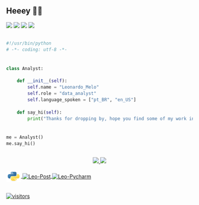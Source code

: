 ## Heeey 🖖🏽

<div>
  <a href = "mailto:leonardogvmelo@gmail.com"><img src="https://img.shields.io/badge/-Gmail-%23333?style=for-the-badge&logo=gmail&logoColor=white" target="_blank"></a>
  <a href="https://discord.gg/leozera#5889" target="_blank"><img src="https://img.shields.io/badge/Discord-7289DA?style=for-the-badge&logo=discord&logoColor=white" target="_blank"></a>
  <a href="https://www.linkedin.com/in/" target="_blank"><img src="https://img.shields.io/badge/-LinkedIn-%230077B5?style=for-the-badge&logo=linkedin&logoColor=white" target="_blank"></a>
  <a href="https://instagram.com/euleozera" target="_blank"><img src="https://img.shields.io/badge/-Instagram-%23E4405F?style=for-the-badge&logo=instagram&logoColor=white" target="_blank"></a>
</div>

##
 
```python
#!/usr/bin/python
# -*- coding: utf-8 -*-


class Analyst:

    def __init__(self):
        self.name = "Leonardo_Melo"
        self.role = "data_analyst"
        self.language_spoken = ["pt_BR", "en_US"]

    def say_hi(self):
        print("Thanks for dropping by, hope you find some of my work interesting.")


me = Analyst()
me.say_hi()
```

##

<div align="center">
  <a href="https://github.com/euleozera">
  <img height="180em" src="https://github-readme-stats.vercel.app/api?username=euleozera&show_icons=true&theme=dark&include_all_commits=true&count_private=true"/>
  <img height="180em" src="https://github-readme-stats.vercel.app/api/top-langs/?username=euleozera&layout=compact&langs_count=7&theme=dark"/>
</div>
  
  <div style="display: inline_block"><br>
    <img align="center" alt="Leo-Python" height="30" width="40" src="https://raw.githubusercontent.com/devicons/devicon/master/icons/python/python-original.svg">
    <img align="center" alt="Leo-Post" height="30" width="40" src"https://raw.githubusercontent.com/devicons/devicon/master/icons/postgresql/postgresql-original.svg">
    <img align="center" alt="Leo-Pycharm" height="30" width="40" src"https://raw.githubusercontent.com/devicons/devicon/master/icons/pycharm/pycharm-original-wordmark.svg">     
  </div>
    
          

  ## 
  
  ![visitors](https://visitor-badge.laobi.icu/badge?page_id=euleozera.euleozera)
